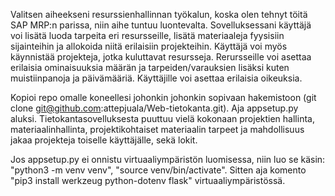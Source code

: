 Valitsen aiheekseni resurssienhallinnan työkalun, koska olen tehnyt töitä SAP MRP:n parissa, niin aihe tuntuu luontevalta.
Sovelluksessani käyttäjä voi lisätä luoda tarpeita eri resursseille, lisätä materiaaleja fyysisiin sijainteihin ja 
allokoida niitä erilaisiin projekteihin. Käyttäjä voi myös käynnistää projekteja, jotka kuluttavat resursseja. Rerursseille voi 
asettaa erilaisia ominaisuuksia määrän ja tarpeiden/varauksien lisäksi kuten muistiinpanoja ja päivämääriä. Käyttäjille voi 
asettaa erilaisia oikeuksia. 

Kopioi repo omalle koneellesi johonkin johonkin sopivaan hakemistoon (git clone git@github.com:attepjuala/Web-tietokanta.git). Aja appsetup.py aluksi. Tietokantasovelluksesta puuttuu vielä kokonaan projektien hallinta, materiaalinhallinta, projektikohtaiset materiaalin tarpeet ja mahdollisuus jakaa projekteja toiselle käyttäjälle, sekä lokit.

Jos appsetup.py ei onnistu virtuaaliympäristön luomisessa, niin luo se käsin: "python3 -m venv venv", "source venv/bin/activate". Sitten aja komento "pip3 install werkzeug python-dotenv flask" virtuaaliympäristössä.
